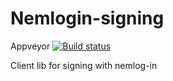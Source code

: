 Nemlogin-signing
=================
Appveyor [![Build status](https://ci.appveyor.com/api/projects/status/e46ebmbd98dcm7gx?svg=true)](https://ci.appveyor.com/project/hgaard/nemlogin-signing)


Client lib for signing with nemlog-in
